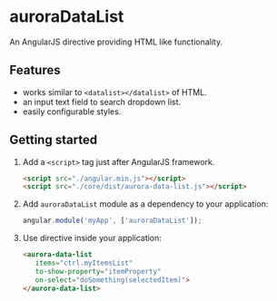 auroraDataList
================

An AngularJS directive providing HTML like <datalist></datalist> functionality.

## Features
- works similar to `<datalist></datalist>` of HTML.
- an input text field to search dropdown list.
- easily configurable styles.


## Getting started

1. Add a `<script>` tag just after AngularJS framework.
    ```html
    <script src="./angular.min.js"></script>
    <script src="./core/dist/aurora-data-list.js"></script>
    ```

2. Add `auroraDataList` module as a dependency to your application:
   ```javascript
   angular.module('myApp', ['auroraDataList']);
   ```

3. Use directive inside your application:
      ```html
      <aurora-data-list 
         items="ctrl.myItemsList" 
         to-show-property="itemProperty"
         on-select="doSomething(selectedItem)">
      </aurora-data-list>
      ```
